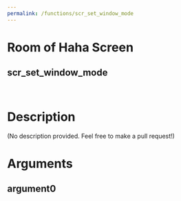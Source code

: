 ```yaml
---
permalink: /functions/scr_set_window_mode
---
```

# Room of Haha Screen  
## scr_set_window_mode  
&nbsp;  
# Description  
(No description provided. Feel free to make a pull request!) 
&nbsp;  
# Arguments
## argument0

&nbsp;  


